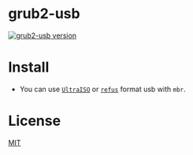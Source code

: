 # grub2-usb
[![grub2-usb version](https://img.shields.io/badge/release-v0.1.4-blue.svg)](https://github.com/torn4dom4n/grub2-usb/releases/tag/0.1.4)

# Install 
* You can use [`UltraISO`](https://www.ezbsystems.com/ultraiso/) or [`refus`](https://rufus.akeo.ie/) format usb with `mbr`.

# License
[MIT](./LICENSE.md)
